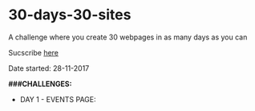 # 30-days-30-sites
A challenge where you create 30 webpages in as many days as you can

Sucscribe [here](http://www.subscribepage.com/30days30sites)

Date started: 28-11-2017

**###CHALLENGES:**
* DAY 1 - EVENTS PAGE: 

